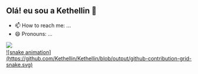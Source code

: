 ## Olá! eu sou a Kethellin 👋

- 📫 How to reach me: ...
- 😄 Pronouns: ...
<div>
  <a href="https://github.com/Kethellin">
  <img height="180px" src="https://github-readme-stats.vercel.app/api?username=Kethellin&show_icons=true&theme=radical"/>
<!--   <img height="180px" src="https://github-readme-stats.vercel.app/api/top-langs/username=Kethellin&layout=compact&langs_count=7&theme=dark"/> -->
</div>
![snake animation](https://github.com/Kethellin/Kethellin/blob/output/github-contribution-grid-snake.svg)
